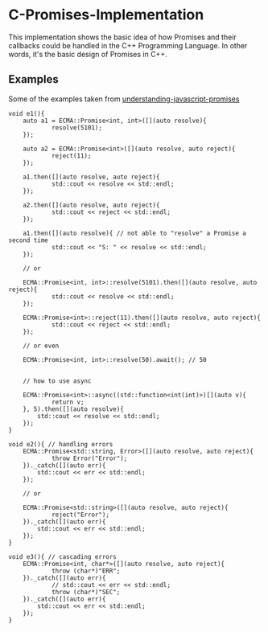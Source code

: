 # C-Promises-Implementation

This implementation shows the basic idea of how Promises and their callbacks could be handled in the C++ Programming Language. In other words, it's the basic design of Promises in C++.

## Examples
Some of the examples taken from [<url> understanding-javascript-promises </url>](https://nodejs.dev/learn/understanding-javascript-promises)
	
	void e1(){
		auto a1 = ECMA::Promise<int, int>([](auto resolve){
				resolve(5101);
		});

		auto a2 = ECMA::Promise<int>([](auto resolve, auto reject){
				reject(11);
		});

		a1.then([](auto resolve, auto reject){
				std::cout << resolve << std::endl;
		});

		a2.then([](auto resolve, auto reject){
				std::cout << reject << std::endl;
		});

		a1.then([](auto resolve){ // not able to "resolve" a Promise a second time
				std::cout << "S: " << resolve << std::endl;
		});

		// or

		ECMA::Promise<int, int>::resolve(5101).then([](auto resolve, auto reject){
				std::cout << resolve << std::endl;
		});

		ECMA::Promise<int>::reject(11).then([](auto resolve, auto reject){
				std::cout << reject << std::endl;
		});

		// or even

		ECMA::Promise<int, int>::resolve(50).await(); // 50


		// how to use async 

		ECMA::Promise<int>::async((std::function<int(int)>)[](auto v){
				return v;
		}, 5).then([](auto resolve){
			std::cout << resolve << std::endl;
		});
	}

	void e2(){ // handling errors
		ECMA::Promise<std::string, Error>([](auto resolve, auto reject){
				throw Error("Error");
		})._catch([](auto err){
			std::cout << err << std::endl;
		});

		// or

		ECMA::Promise<std::string>([](auto resolve, auto reject){
				reject("Error");
		})._catch([](auto err){
			std::cout << err << std::endl;
		});
	}

	void e3(){ // cascading errors
		ECMA::Promise<int, char*>([](auto resolve, auto reject){
				throw (char*)"ERR";
		})._catch([](auto err){
				// std::cout << err << std::endl;
				throw (char*)"SEC";
		})._catch([](auto err){
			std::cout << err << std::endl;
		});
	}

